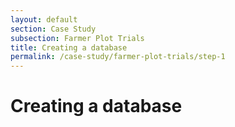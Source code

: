 ```yaml
---
layout: default
section: Case Study
subsection: Farmer Plot Trials
title: Creating a database
permalink: /case-study/farmer-plot-trials/step-1
---
```


# Creating a database

